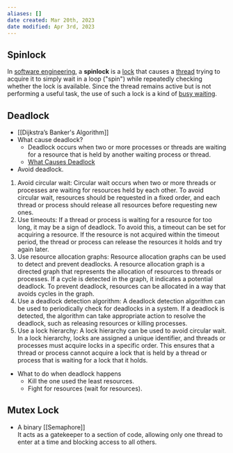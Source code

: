 ```yaml
---
aliases: []
date created: Mar 20th, 2023
date modified: Apr 3rd, 2023
---
```

## Spinlock
In [software engineering](https://en.wikipedia.org/wiki/Software_engineering "Software engineering"), a **spinlock** is a [lock](https://en.wikipedia.org/wiki/Lock_(computer_science) "Lock (computer science)") that causes a [thread](https://en.wikipedia.org/wiki/Thread_(computer_science) "Thread (computer science)") trying to acquire it to simply wait in a loop ("spin") while repeatedly checking whether the lock is available. Since the thread remains active but is not performing a useful task, the use of such a lock is a kind of [busy waiting](https://en.wikipedia.org/wiki/Busy_waiting "Busy waiting").

## Deadlock
- [[Dijkstra’s Banker's Algorithm]]  
- What cause deadlock?
	- Deadlock occurs when two or more processes or threads are waiting for a resource that is held by another waiting process or thread.
	- [What Causes Deadlock](https://www.krivalar.com/OS-necessary-conditions-for-deadlock)
- Avoid deadlock.
1. Avoid circular wait: Circular wait occurs when two or more threads or processes are waiting for resources held by each other. To avoid circular wait, resources should be requested in a fixed order, and each thread or process should release all resources before requesting new ones.
2. Use timeouts: If a thread or process is waiting for a resource for too long, it may be a sign of deadlock. To avoid this, a timeout can be set for acquiring a resource. If the resource is not acquired within the timeout period, the thread or process can release the resources it holds and try again later.
3. Use resource allocation graphs: Resource allocation graphs can be used to detect and prevent deadlocks. A resource allocation graph is a directed graph that represents the allocation of resources to threads or processes. If a cycle is detected in the graph, it indicates a potential deadlock. To prevent deadlock, resources can be allocated in a way that avoids cycles in the graph.
4. Use a deadlock detection algorithm: A deadlock detection algorithm can be used to periodically check for deadlocks in a system. If a deadlock is detected, the algorithm can take appropriate action to resolve the deadlock, such as releasing resources or killing processes.
5. Use a lock hierarchy: A lock hierarchy can be used to avoid circular wait. In a lock hierarchy, locks are assigned a unique identifier, and threads or processes must acquire locks in a specific order. This ensures that a thread or process cannot acquire a lock that is held by a thread or process that is waiting for a lock that it holds.
- What to do when deadlock happens
	- Kill the one used the least resources.
	 - Fight for resources (wait for resources).

## Mutex Lock
- A binary [[Semaphore]]  
It acts as a gatekeeper to a section of code, allowing only one thread to enter at a time and blocking access to all others.
